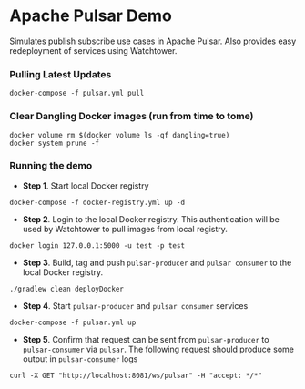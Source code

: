 # Apache Pulsar Demo
Simulates publish subscribe use cases in Apache Pulsar. Also provides easy redeployment of services using Watchtower.

### Pulling Latest Updates
```
docker-compose -f pulsar.yml pull
```

### Clear Dangling Docker images (run from time to tome)
```
docker volume rm $(docker volume ls -qf dangling=true)
docker system prune -f
```

### Running the demo

- **Step 1**. Start local Docker registry 
```
docker-compose -f docker-registry.yml up -d
```

- **Step 2**. Login to the local Docker registry. This authentication will be used by Watchtower to pull images from local registry.

```
docker login 127.0.0.1:5000 -u test -p test
```

- **Step 3**. Build, tag and push `pulsar-producer` and `pulsar consumer` to the local Docker registry.

```
./gradlew clean deployDocker
```

- **Step 4**. Start `pulsar-producer` and `pulsar consumer` services

```
docker-compose -f pulsar.yml up
```

- **Step 5**. Confirm that request can be sent from `pulsar-producer` to `pulsar-consumer` via `pulsar`. The following request should produce some
output in `pulsar-consumer` logs

```
curl -X GET "http://localhost:8081/ws/pulsar" -H "accept: */*"
```
